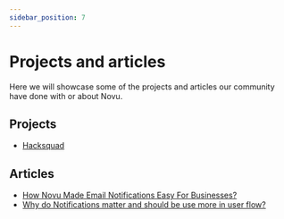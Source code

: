 ```yaml
---
sidebar_position: 7
---
```


# Projects and articles

Here we will showcase some of the projects and articles our community have done with or about Novu.

## Projects

- [Hacksquad](https://github.com/novuhq/hacksquad-website)

## Articles

- [How Novu Made Email Notifications Easy For Businesses?](https://aviyel.com/post/3866/how-novu-made-email-notifications-easy-for-businesses)
- [Why do Notifications matter and should be use more in user flow?](https://iqra-firdose.hashnode.dev/why-do-notifications-matter-and-should-be-used-more-in-user-flow)
